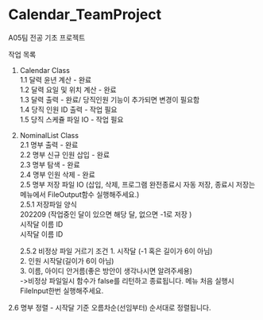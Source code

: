 # Calendar_TeamProject
A05팀 전공 기초 프로젝트

작업 목록
1. Calendar Class  
  1.1 달력 윤년 계산 - 완료  
  1.2 달력 요일 및 위치 계산 - 완료  
  1.3 달력 출력 - 완료/ 당직인원 기능이 추가되면 변경이 필요함  
  1.4 당직 인원 ID 출력 - 작업 필요  
  1.5 당직 스케쥴 파일 IO - 작업 필요  

2. NominalList Class  
  2.1 명부 출력 - 완료  
  2.2 명부 신규 인원 삽입 - 완료  
  2.3 명부 탐색 - 완료  
  2.4 명부 인원 삭제 - 완료  
  2.5 명부 저장 파일 IO (삽입, 삭제, 프로그램 완전종료시 자동 저장, 종료시 저장는 메뉴에서 FileOutput함수 실행해주세요.)   
      2.5.1 저장파일 양식  
         202209 (작업중인 달이 있으면 해당 달,  없으면 -1로 저장 )  
         시작달 이름 ID  
         시작달 이름 ID  
      
      2.5.2 비정상 파일 거르기 조건
        1. 시작달 (-1 혹은 길이가 6이 아님)  
        2. 인원 시작달(길이가 6이 아님)  
        3. 이름, 아이디 안거름(좋은 방안이 생각나시면 알려주세용)  
        ->비정상 파일일시 함수가 false를 리턴하고 종료됩니다. 메뉴 처음 실행시 FileInput한번 실행해주세요.  
        
  2.6 명부 정렬 - 시작달 기준 오름차순(선임부터) 순서대로 정렬됩니다.  
